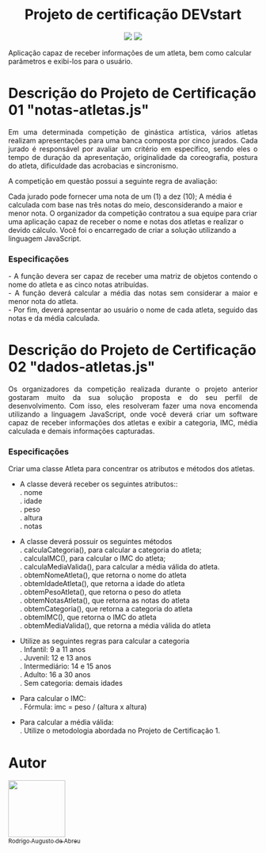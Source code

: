 <h1 align="center"> Projeto de certificação DEVstart </h1>

<p align="center">
  <img src="https://img.shields.io/static/v1?label=codigo&message=Javascript&color=blue&style=for-the-badge&logo=javascript"/>
   <img src="http://img.shields.io/static/v1?label=STATUS&message=EM%20DESENVOLVIMENTO&color=RED&style=for-the-badge"/>
</p>


Aplicação capaz de receber informações de um atleta, bem como calcular parâmetros e exibi-los para o usuário.

# Descrição do Projeto de Certificação 01 "notas-atletas.js"

<p align="justify">
Em uma determinada competição de ginástica artística, vários atletas realizam apresentações para uma banca composta por cinco jurados. Cada jurado é responsável por avaliar um critério em específico, sendo eles o tempo de duração da apresentação, originalidade da coreografia, postura do atleta, dificuldade das acrobacias e sincronismo.

A competição em questão possui a seguinte regra de avaliação:

Cada jurado pode fornecer uma nota de um (1) a dez (10);
A média é calculada com base nas três notas do meio, desconsiderando a maior e menor nota.
O organizador da competição contratou a sua equipe para criar uma aplicação capaz de receber o nome e notas dos atletas e realizar o devido cálculo. Você foi o encarregado de criar a solução utilizando a linguagem JavaScript.

</p>

### Especificações
<p align="justify">
- A função devera ser capaz de receber uma matriz de objetos contendo o nome do atleta e as cinco notas atribuídas. <br/>
- A função deverá calcular a média das notas sem considerar a maior e menor nota do atleta. <br/>
- Por fim, deverá apresentar ao usuário o nome de cada atleta, seguido das notas e da média calculada.<br/>
</p>

# Descrição do Projeto de Certificação 02 "dados-atletas.js"
<p align="justify">
Os organizadores da competição realizada durante o projeto anterior gostaram muito da sua solução proposta e do seu perfil de desenvolvimento. Com isso, eles resolveram fazer uma nova encomenda utilizando a linguagem JavaScript, onde você deverá criar um software capaz de receber informações dos atletas e exibir a categoria, IMC, média calculada e demais informações capturadas.
</p>


### Especificações
<p align="justify">
Criar uma classe Atleta para concentrar os atributos e métodos dos atletas.
  
- A classe deverá receber os seguintes atributos::<br/>
. nome<br/>
. idade<br/>
. peso<br/>
. altura<br/>
. notas<br/>
  
- A classe deverá possuir os seguintes métodos<br/>
. calculaCategoria(), para calcular a categoria do atleta;<br/>
. calculaIMC(), para calcular o IMC do atleta;<br/>
. calculaMediaValida(), para calcular a média válida do atleta.<br/>
. obtemNomeAtleta(), que retorna o nome do atleta<br/>
. obtemIdadeAtleta(), que retorna a idade do atleta<br/>
. obtemPesoAtleta(), que retorna o peso do atleta<br/>
. obtemNotasAtleta(), que retorna as notas do atleta<br/>
. obtemCategoria(), que retorna a categoria do atleta<br/>
. obtemIMC(), que retorna o IMC do atleta<br/>
. obtemMediaValida(), que retorna a média válida do atleta<br/>

- Utilize as seguintes regras para calcular a categoria<br/>
. Infantil: 9 a 11 anos<br/>
. Juvenil: 12 e 13 anos<br/>
. Intermediário: 14 e 15 anos<br/>
. Adulto: 16 a 30 anos<br/>
. Sem categoria: demais idades<br/>

- Para calcular o IMC:<br/>
. Fórmula: imc = peso / (altura x altura)<br/>
  
- Para calcular a média válida:<br/>
. Utilize o metodologia abordada no Projeto de Certificação 1.<br/>

</p>

# Autor
[<img src="https://avatars.githubusercontent.com/u/107284806?v=4" width=115><br><sub>Rodrigo Augusto de Abreu</sub>](https://github.com/MacksVersion) 
